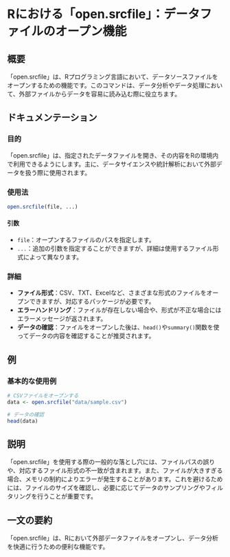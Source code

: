 <!--
Meta Description: # Rにおける「open.srcfile」：データファイルのオープン機能 ## 概要 「open.srcfile」は、Rプログラミング言語において、データソースファイルをオープンするための機能です。このコマンドは、データ分析やデータ処理において、外部ファイルからデータを容易に読み込む際に役立ちます。...
Meta Keywords: open, srcfile, data, file, csv
-->

# Rにおける「open.srcfile」：データファイルのオープン機能

## 概要
「open.srcfile」は、Rプログラミング言語において、データソースファイルをオープンするための機能です。このコマンドは、データ分析やデータ処理において、外部ファイルからデータを容易に読み込む際に役立ちます。

## ドキュメンテーション
### 目的
「open.srcfile」は、指定されたデータファイルを開き、その内容をRの環境内で利用できるようにします。主に、データサイエンスや統計解析において外部データを扱う際に使用されます。

### 使用法
```R
open.srcfile(file, ...)
```
#### 引数
- `file`：オープンするファイルのパスを指定します。
- `...`：追加の引数を指定することができますが、詳細は使用するファイル形式によって異なります。

### 詳細
- **ファイル形式**：CSV、TXT、Excelなど、さまざまな形式のファイルをオープンできますが、対応するパッケージが必要です。
- **エラーハンドリング**：ファイルが存在しない場合や、形式が不正な場合にはエラーメッセージが返されます。
- **データの確認**：ファイルをオープンした後は、`head()`や`summary()`関数を使ってデータの内容を確認することが推奨されます。

## 例
### 基本的な使用例
```R
# CSVファイルをオープンする
data <- open.srcfile("data/sample.csv")

# データの確認
head(data)
```

## 説明
「open.srcfile」を使用する際の一般的な落とし穴には、ファイルパスの誤りや、対応するファイル形式の不一致が含まれます。また、ファイルが大きすぎる場合、メモリの制約によりエラーが発生することがあります。これを避けるためには、ファイルのサイズを確認し、必要に応じてデータのサンプリングやフィルタリングを行うことが重要です。

## 一文の要約
「open.srcfile」は、Rにおいて外部データファイルをオープンし、データ分析を快適に行うための便利な機能です。